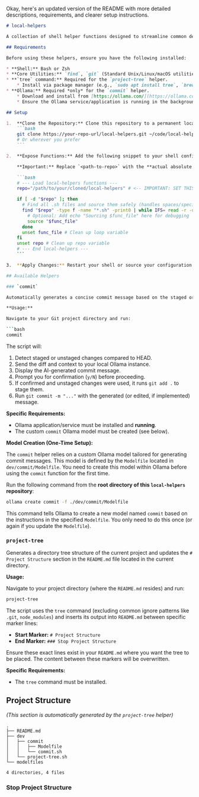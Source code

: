Okay, here's an updated version of the README with more detailed descriptions, requirements, and clearer setup instructions.

```markdown
# local-helpers

A collection of shell helper functions designed to streamline common development tasks locally.

## Requirements

Before using these helpers, ensure you have the following installed:

* **Shell:** Bash or Zsh
* **Core Utilities:** `find`, `git` (Standard Unix/Linux/macOS utilities, usually pre-installed).
* **`tree` command:** Required for the `project-tree` helper.
    * Install via package manager (e.g., `sudo apt install tree`, `brew install tree`).
* **Ollama:** Required *only* for the `commit` helper.
    * Download and install from [https://ollama.com/](https://ollama.com/).
    * Ensure the Ollama service/application is running in the background (often started automatically or via `ollama serve`).

## Setup

1.  **Clone the Repository:** Clone this repository to a permanent location on your machine, for example:
    ```bash
    git clone https://your-repo-url/local-helpers.git ~/code/local-helpers
    # Or wherever you prefer
    ```

2.  **Expose Functions:** Add the following snippet to your shell configuration file (`~/.zshrc` for Zsh, `~/.bashrc` or `~/.bash_profile` for Bash). This will automatically find and load (source) all `.sh` files within this repository, making the functions available in your terminal sessions.

    **Important:** Replace `<path-to-repo>` with the **actual absolute path** where you cloned `local-helpers`.

    ```bash
    # --- Load local-helpers functions ---
    repo="/path/to/your/cloned/local-helpers" # <-- IMPORTANT: SET THIS PATH!

    if [ -d "$repo" ]; then
      # Find all .sh files and source them safely (handles spaces/special chars)
      find "$repo" -type f -name "*.sh" -print0 | while IFS= read -r -d $'\0' func_file; do
        # Optional: Add echo "Sourcing $func_file" here for debugging
        source "$func_file"
      done
      unset func_file # Clean up loop variable
    fi
    unset repo # Clean up repo variable
    # --- End local-helpers ---
    ```

3.  **Apply Changes:** Restart your shell or source your configuration file for the changes to take effect (e.g., run `source ~/.zshrc` or `source ~/.bashrc`).

## Available Helpers

### `commit`

Automatically generates a concise commit message based on the staged or unstaged changes (`git diff`) in your current Git repository using a local Ollama LLM.

**Usage:**

Navigate to your Git project directory and run:

```bash
commit
```

The script will:
1.  Detect staged or unstaged changes compared to HEAD.
2.  Send the diff and context to your local Ollama instance.
3.  Display the AI-generated commit message.
4.  Prompt you for confirmation (`y/N`) before proceeding.
5.  If confirmed and unstaged changes were used, it runs `git add .` to stage them.
6.  Run `git commit -m "..."` with the generated (or edited, if implemented) message.

**Specific Requirements:**

* Ollama application/service must be installed and **running**.
* The custom `commit` Ollama model must be created (see below).

**Model Creation (One-Time Setup):**

The `commit` helper relies on a custom Ollama model tailored for generating commit messages. This model is defined by the `Modelfile` located in `dev/commit/Modelfile`. You need to create this model within Ollama before using the `commit` function for the first time.

Run the following command from the **root directory of this `local-helpers` repository**:

```bash
ollama create commit -f ./dev/commit/Modelfile
```

This command tells Ollama to create a new model named `commit` based on the instructions in the specified `Modelfile`. You only need to do this once (or again if you update the `Modelfile`).

### `project-tree`

Generates a directory tree structure of the current project and updates the `# Project Structure` section in the `README.md` file located in the current directory.

**Usage:**

Navigate to your project directory (where the `README.md` resides) and run:

```bash
project-tree
```

The script uses the `tree` command (excluding common ignore patterns like `.git`, `node_modules`) and inserts its output into `README.md` between specific marker lines:

* **Start Marker:** `# Project Structure`
* **End Marker:** `### Stop Project Structure`

Ensure these exact lines exist in your `README.md` where you want the tree to be placed. The content between these markers will be overwritten.

**Specific Requirements:**

* The `tree` command must be installed.

## Project Structure

*(This section is automatically generated by the `project-tree` helper)*

```
.
├── README.md
├── dev
│   ├── commit
│   │   ├── Modelfile
│   │   └── commit.sh
│   └── project-tree.sh
└── modelfiles

4 directories, 4 files
```
### Stop Project Structure
```